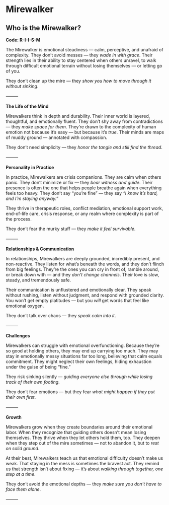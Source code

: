 # Mirewalker
## Who is the Mirewalker?
**Code: R-I-I-S-M**

The Mirewalker is emotional steadiness — calm, perceptive, and unafraid of complexity. They don’t avoid messes — they *wade in with grace*. Their strength lies in their ability to stay centered when others unravel, to walk through difficult emotional terrain without losing themselves — or letting go of you.

They don’t clean up the mire — they *show you how to move through it without sinking*.

⸻

**The Life of the Mind**

Mirewalkers think in depth and durability. Their inner world is layered, thoughtful, and emotionally fluent. They don’t shy away from contradictions — they *make space for them*. They’re drawn to the complexity of human emotion not because it’s easy — but because it’s *true*. Their minds are maps of muddy ground — annotated with compassion.

They don’t need simplicity — they *honor the tangle and still find the thread*.

⸻

**Personality in Practice**

In practice, Mirewalkers are crisis companions. They are calm when others panic. They don’t minimize or fix — they *bear witness and guide*. Their presence is often the one that helps people breathe again when everything feels too heavy. They don’t say “you’re fine” — they say *“I know it’s hard, and I’m staying anyway.”*

They thrive in therapeutic roles, conflict mediation, emotional support work, end-of-life care, crisis response, or any realm where complexity is part of the process.

They don’t fear the murky stuff — they *make it feel survivable*.

⸻

**Relationships & Communication**

In relationships, Mirewalkers are deeply grounded, incredibly present, and non-reactive. They listen for what’s beneath the words, and they don’t flinch from big feelings. They’re the ones you can cry in front of, ramble around, or break down with — and they *don’t change channels*. Their love is slow, steady, and tremendously safe.

Their communication is unflustered and emotionally clear. They speak without rushing, listen without judgment, and respond with grounded clarity. You won’t get empty platitudes — but you *will* get words that feel like emotional oxygen.

They don’t talk over chaos — they *speak calm into it*.

⸻

**Challenges**

Mirewalkers can struggle with emotional overfunctioning. Because they’re so good at holding others, they may end up carrying too much. They may stay in emotionally messy situations far too long, believing that calm equals commitment. They might neglect their own feelings, hiding exhaustion under the guise of being “fine.”

They risk sinking silently — *guiding everyone else through while losing track of their own footing*.

They don’t fear emotions — but they fear *what might happen if they put their own first*.

⸻

**Growth**

Mirewalkers grow when they create boundaries around their emotional labor. When they recognize that guiding others doesn’t mean losing themselves. They thrive when they let others hold them, too. They deepen when they step out of the mire sometimes — not to abandon it, but to *rest on solid ground*.

At their best, Mirewalkers teach us that emotional difficulty doesn’t make us weak. That staying in the mess is sometimes the bravest act. They remind us that strength isn’t about fixing — it’s about *walking through together, one step at a time*.

They don’t avoid the emotional depths — they *make sure you don’t have to face them alone*.

⸻
